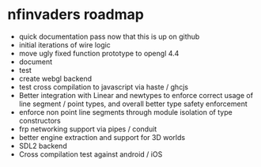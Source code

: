# nfinvaders roadmap

- quick documentation pass now that this is up on github
- initial iterations of wire logic
- move ugly fixed function prototype to opengl 4.4
- document
- test
- create webgl backend
- test cross compilation to javascript via haste / ghcjs
- Better integration with Linear and newtypes to enforce correct usage of line segment / point types, and overall better type safety enforcement
- enforce non point line segments through module isolation of type constructors
- frp networking support via pipes / conduit
- better engine extraction and support for 3D worlds
- SDL2 backend
- Cross compilation test against android / iOS
